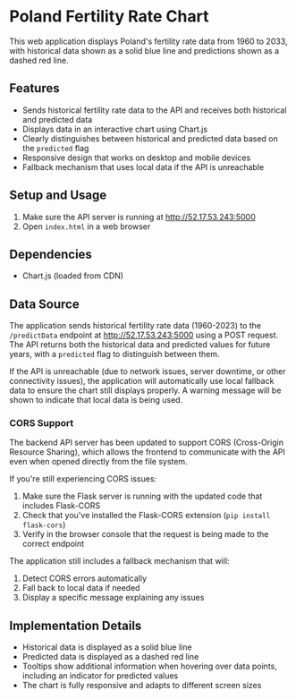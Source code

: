 # Poland Fertility Rate Chart

This web application displays Poland's fertility rate data from 1960 to 2033, with historical data shown as a solid blue line and predictions shown as a dashed red line.

## Features

- Sends historical fertility rate data to the API and receives both historical and predicted data
- Displays data in an interactive chart using Chart.js
- Clearly distinguishes between historical and predicted data based on the `predicted` flag
- Responsive design that works on desktop and mobile devices
- Fallback mechanism that uses local data if the API is unreachable

## Setup and Usage

1. Make sure the API server is running at http://52.17.53.243:5000
2. Open `index.html` in a web browser

## Dependencies

- Chart.js (loaded from CDN)

## Data Source

The application sends historical fertility rate data (1960-2023) to the `/predictData` endpoint at http://52.17.53.243:5000 using a POST request. The API returns both the historical data and predicted values for future years, with a `predicted` flag to distinguish between them.

If the API is unreachable (due to network issues, server downtime, or other connectivity issues), the application will automatically use local fallback data to ensure the chart still displays properly. A warning message will be shown to indicate that local data is being used.

### CORS Support

The backend API server has been updated to support CORS (Cross-Origin Resource Sharing), which allows the frontend to communicate with the API even when opened directly from the file system.

If you're still experiencing CORS issues:
1. Make sure the Flask server is running with the updated code that includes Flask-CORS
2. Check that you've installed the Flask-CORS extension (`pip install flask-cors`)
3. Verify in the browser console that the request is being made to the correct endpoint

The application still includes a fallback mechanism that will:
1. Detect CORS errors automatically
2. Fall back to local data if needed
3. Display a specific message explaining any issues

## Implementation Details

- Historical data is displayed as a solid blue line
- Predicted data is displayed as a dashed red line
- Tooltips show additional information when hovering over data points, including an indicator for predicted values
- The chart is fully responsive and adapts to different screen sizes